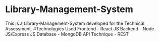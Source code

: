 # Library-Management-System
This is a Library-Management-System developed for the Technical Assessment.
#Technologies Used 
Frontend - React JS 
Backend - Node JS/Express JS 
Database - MongoDB 
API Technique - REST

